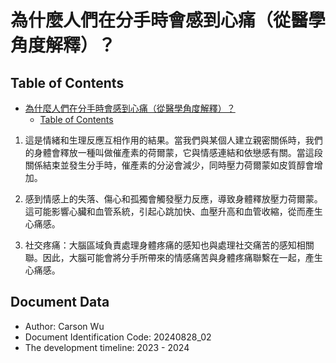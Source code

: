 # 為什麼人們在分手時會感到心痛（從醫學角度解釋）？

## Table of Contents

- [為什麼人們在分手時會感到心痛（從醫學角度解釋）？](#為什麼人們在分手時會感到心痛從醫學角度解釋)
  - [Table of Contents](#table-of-contents)

1. 這是情緒和生理反應互相作用的結果。當我們與某個人建立親密關係時，我們的身體會釋放一種叫做催產素的荷爾蒙，它與情感連結和依戀感有關。當這段關係結束並發生分手時，催產素的分泌會減少，同時壓力荷爾蒙如皮質醇會增加。

2. 感到情感上的失落、傷心和孤獨會觸發壓力反應，導致身體釋放壓力荷爾蒙。這可能影響心臟和血管系統，引起心跳加快、血壓升高和血管收縮，從而產生心痛感。

3. 社交疼痛：大腦區域負責處理身體疼痛的感知也與處理社交痛苦的感知相關聯。因此，大腦可能會將分手所帶來的情感痛苦與身體疼痛聯繫在一起，產生心痛感。

## Document Data

- Author: Carson Wu
- Document Identification Code: 20240828_02
- The development timeline: 2023 - 2024
